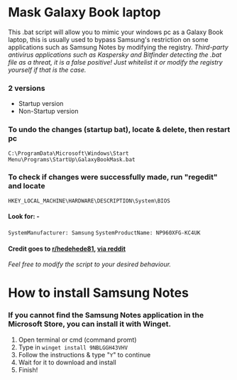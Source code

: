 # Mask Galaxy Book laptop
This .bat script will allow you to mimic your windows pc as a Galaxy Book laptop, this is usually used to bypass Samsung's restriction on some applications such as Samsung Notes by modifying the registry. _Third-party antivirus applications such as Kaspersky and Bitfinder detecting the .bat file as a threat, it is a false positive! Just whitelist it or modify the registry yourself if that is the case._

### 2 versions
- Startup version
- Non-Startup version

### To undo the changes (startup bat), locate & delete, then restart pc
`C:\ProgramData\Microsoft\Windows\Start Menu\Programs\StartUp\GalaxyBookMask.bat`


### To check if changes were successfully made, run "regedit" and locate
`HKEY_LOCAL_MACHINE\HARDWARE\DESCRIPTION\System\BIOS`

#### Look for: -
`SystemManufacturer: Samsung`
`SystemProductName: NP960XFG-KC4UK`

#### Credit goes to [r/hedehede81](https://www.reddit.com/user/hedehede81), [via reddit](https://www.reddit.com/r/GalaxyBook/comments/15v05bv/samsung_notes_does_not_run_on_nongalaxy_book/?utm_source=share&utm_medium=web2x&context=3)
_Feel free to modify the script to your desired behaviour._

# How to install Samsung Notes
### If you cannot find the Samsung Notes application in the Microsoft Store, you can install it with Winget.
1. Open terminal or cmd (command promt)
2. Type in `winget install 9NBLGGH43VHV`
3. Follow the instructions & type "`Y`" to continue
4. Wait for it to download and install
5. Finish! 
